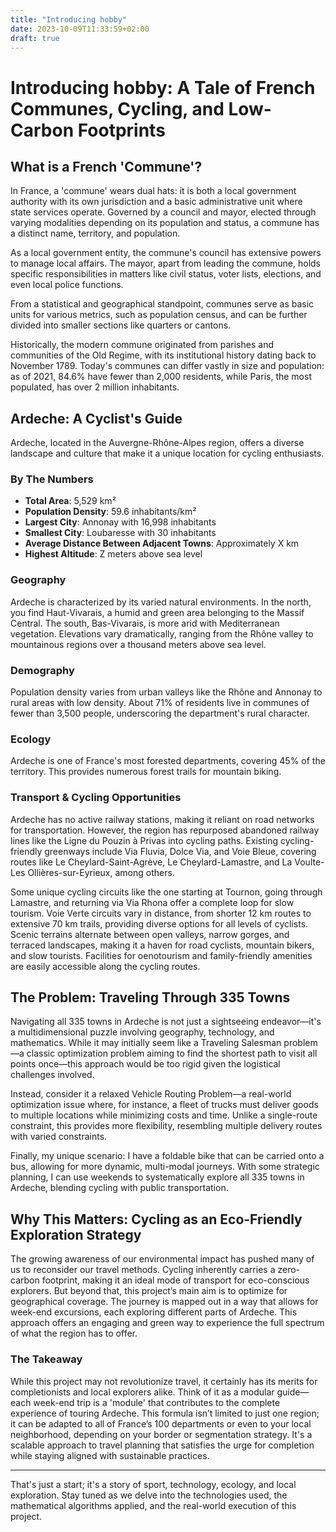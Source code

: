 ```yaml
---
title: "Introducing hobby"
date: 2023-10-09T11:33:59+02:00
draft: true
---
```


# Introducing hobby: A Tale of French Communes, Cycling, and Low-Carbon Footprints

## What is a French 'Commune'?

In France, a 'commune' wears dual hats: it is both a local government authority with its own jurisdiction and a basic administrative unit where state services operate. Governed by a council and mayor, elected through varying modalities depending on its population and status, a commune has a distinct name, territory, and population.

As a local government entity, the commune's council has extensive powers to manage local affairs. The mayor, apart from leading the commune, holds specific responsibilities in matters like civil status, voter lists, elections, and even local police functions.

From a statistical and geographical standpoint, communes serve as basic units for various metrics, such as population census, and can be further divided into smaller sections like quarters or cantons.

Historically, the modern commune originated from parishes and communities of the Old Regime, with its institutional history dating back to November 1789. Today's communes can differ vastly in size and population: as of 2021, 84.6% have fewer than 2,000 residents, while Paris, the most populated, has over 2 million inhabitants.

## Ardeche: A Cyclist's Guide

Ardeche, located in the Auvergne-Rhône-Alpes region, offers a diverse landscape and culture that make it a unique location for cycling enthusiasts.

### By The Numbers

- **Total Area**: 5,529 km²
- **Population Density**: 59.6 inhabitants/km²
- **Largest City**: Annonay with 16,998 inhabitants
- **Smallest City**: Loubaresse with 30 inhabitants
- **Average Distance Between Adjacent Towns**: Approximately X km 
- **Highest Altitude**: Z meters above sea level

### Geography

Ardeche is characterized by its varied natural environments. In the north, you find Haut-Vivarais, a humid and green area belonging to the Massif Central. The south, Bas-Vivarais, is more arid with Mediterranean vegetation. Elevations vary dramatically, ranging from the Rhône valley to mountainous regions over a thousand meters above sea level.

### Demography

Population density varies from urban valleys like the Rhône and Annonay to rural areas with low density. About 71% of residents live in communes of fewer than 3,500 people, underscoring the department's rural character.

### Ecology

Ardeche is one of France's most forested departments, covering 45% of the territory. This provides numerous forest trails for mountain biking.

### Transport & Cycling Opportunities

Ardeche has no active railway stations, making it reliant on road networks for transportation. However, the region has repurposed abandoned railway lines like the Ligne du Pouzin à Privas into cycling paths. Existing cycling-friendly greenways include Via Fluvia, Dolce Via, and Voie Bleue, covering routes like Le Cheylard-Saint-Agrève, Le Cheylard-Lamastre, and La Voulte-Les Ollières-sur-Eyrieux, among others.

Some unique cycling circuits like the one starting at Tournon, going through Lamastre, and returning via Via Rhona offer a complete loop for slow tourism. Voie Verte circuits vary in distance, from shorter 12 km routes to extensive 70 km trails, providing diverse options for all levels of cyclists. Scenic terrains alternate between open valleys, narrow gorges, and terraced landscapes, making it a haven for road cyclists, mountain bikers, and slow tourists. Facilities for oenotourism and family-friendly amenities are easily accessible along the cycling routes.

## The Problem: Traveling Through 335 Towns

Navigating all 335 towns in Ardeche is not just a sightseeing endeavor—it's a multidimensional puzzle involving geography, technology, and mathematics. While it may initially seem like a Traveling Salesman problem—a classic optimization problem aiming to find the shortest path to visit all points once—this approach would be too rigid given the logistical challenges involved.

Instead, consider it a relaxed Vehicle Routing Problem—a real-world optimization issue where, for instance, a fleet of trucks must deliver goods to multiple locations while minimizing costs and time. Unlike a single-route constraint, this provides more flexibility, resembling multiple delivery routes with varied constraints.

Finally, my unique scenario: I have a foldable bike that can be carried onto a bus, allowing for more dynamic, multi-modal journeys. With some strategic planning, I can use weekends to systematically explore all 335 towns in Ardeche, blending cycling with public transportation.

## Why This Matters: Cycling as an Eco-Friendly Exploration Strategy

The growing awareness of our environmental impact has pushed many of us to reconsider our travel methods. Cycling inherently carries a zero-carbon footprint, making it an ideal mode of transport for eco-conscious explorers. But beyond that, this project’s main aim is to optimize for geographical coverage. The journey is mapped out in a way that allows for week-end excursions, each exploring different parts of Ardeche. This approach offers an engaging and green way to experience the full spectrum of what the region has to offer.


### The Takeaway

While this project may not revolutionize travel, it certainly has its merits for completionists and local explorers alike. Think of it as a modular guide—each week-end trip is a 'module' that contributes to the complete experience of touring Ardeche. This formula isn’t limited to just one region; it can be adapted to all of France’s 100 departments or even to your local neighborhood, depending on your border or segmentation strategy. It's a scalable approach to travel planning that satisfies the urge for completion while staying aligned with sustainable practices.

---

That's just a start; it's a story of sport, technology, ecology, and local exploration. Stay tuned as we delve into the technologies used, the mathematical algorithms applied, and the real-world execution of this project.
